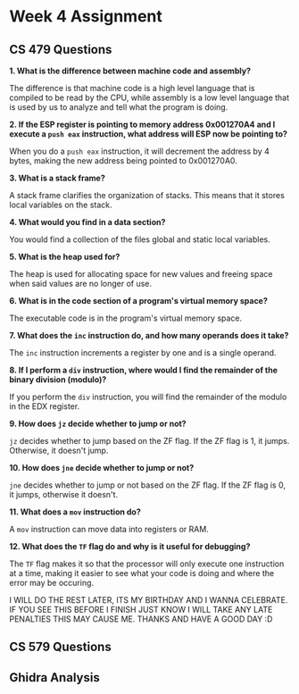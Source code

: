 # Week 4 Assignment
## CS 479 Questions

**1. What is the difference between machine code and assembly?**

The difference is that machine code is a high level language that is compiled to be read by the CPU, while assembly is a low level language that is used by us to analyze and tell what the program is doing.

**2. If the ESP register is pointing to memory address 0x001270A4 and I execute a `push eax` instruction, what address will ESP now be pointing to?**

When you do a `push eax` instruction, it will decrement the address by 4 bytes, making the new address being pointed to 0x001270A0.

**3. What is a stack frame?**

A stack frame clarifies the organization of stacks. This means that it stores local variables on the stack.

**4. What would you find in a data section?**

You would find a collection of the files global and static local variables.

**5. What is the heap used for?**

The heap is used for allocating space for new values and freeing space when said values are no longer of use.

**6. What is in the code section of a program's virtual memory space?**

The executable code is in the program's virtual memory space.

**7. What does the `inc` instruction do, and how many operands does it take?**

The `inc` instruction increments a register by one and is a single operand.

**8. If I perform a `div` instruction, where would I find the remainder of the binary division (modulo)?**

If you perform the `div` instruction, you will find the remainder of the modulo in the EDX register.

**9. How does `jz` decide whether to jump or not?**

`jz` decides whether to jump based on the ZF flag. If the ZF flag is 1, it jumps. Otherwise, it doesn't jump.

**10. How does `jne` decide whether to jump or not?**

`jne` decides whether to jump or not based on the ZF flag. If the ZF flag is 0, it jumps, otherwise it doesn't.

**11. What does a `mov` instruction do?**

A `mov` instruction can move data into registers or RAM.

**12. What does the `TF` flag do and why is it useful for debugging?**

The `TF` flag makes it so that the processor will only execute one instruction at a time, making it easier to see what your code is doing and where the error may be occuring.

I WILL DO THE REST LATER, ITS MY BIRTHDAY AND I WANNA CELEBRATE. IF YOU SEE THIS BEFORE I FINISH JUST KNOW I WILL TAKE ANY LATE PENALTIES THIS MAY CAUSE ME. THANKS AND HAVE A GOOD DAY :D

## CS 579 Questions


## Ghidra Analysis


